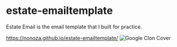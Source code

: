 # estate-emailtemplate


Estate Email is the email template that I built for practice.

https://nonoza.github.io/estate-emailtemplate/
![Google Clon Cover](https://i.ibb.co/fdztSDD/email-template-2.png)
